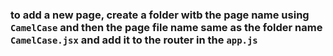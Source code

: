 ### to add a new page, create a folder witb the page name using `CamelCase` and then the page file name same as the folder name `CamelCase.jsx` and add it to the router in the `app.js`
